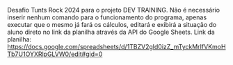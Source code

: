 Desafio Tunts Rock 2024 para o projeto DEV TRAINING.
Não é necessário inserir nenhum comando para o funcionamento do programa, apenas executar que o mesmo já fará os cálculos, editará e exibirá a situação do aluno direto no link da planilha através da API do Google Sheets.
Link da planilha: https://docs.google.com/spreadsheets/d/1TBZV2gld0izZ_mTyckMrIfVKmoHTb7U1OYXRlpGLVW0/edit#gid=0
